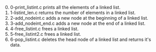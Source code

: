 0. 0-print_listint.c prints all the elements of a linked list.
1. 1-listint_len.c returns the number of elements in a linked list.
2. 2-add_nodeint.c adds a new node at the beginning of a linked list.
3. 3-add_nodeint_end.c adds a new node at the end of a linked list.
4. 4-free_listint.c frees a linked list.
5. 5-free_listint2.c frees  a linked list.
6. 6-pop_listint.c deletes the head node of a linked list and returns it's data.
